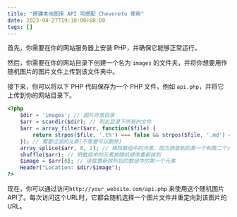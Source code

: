 ```yaml
---
title: "搭建本地图床 API 可搭配 Chevereto 使用"
date: 2023-04-27T19:10:00+08:00
tags: []
---
```


首先，你需要在你的网站服务器上安装 PHP，并确保它能够正常运行。

然后，你需要在你的网站目录下创建一个名为 `images` 的文件夹，并将你想要用作随机图片的图片文件上传到该文件夹中。

接下来，你可以将以下 PHP 代码保存为一个 PHP 文件，例如 `api.php`，并将它上传到你的网站目录下。

```php
<?php
    $dir = 'images'; // 图片存放目录
    $arr = scandir($dir); // 列出目录下所有的文件
    $arr = array_filter($arr, function($file) {
        return strpos($file, '.th') === false && strpos($file, '.md') === false;
    }); // 需要过滤的元素(不需要可以删除)
    array_splice($arr, 0, 2); // 移除数组中的元素，因为获取到的第一个和第二个元素是 . 和 .. 代表当前目录和上一级目录
    shuffle($arr); // 把数组中的元素按随机顺序重新排列
    $image = $arr[0]; // 读取重新排列后的数组中的第一个元素
    Header("Location: $dir/$image");
?>
```

现在，你可以通过访问`http://your_website.com/api.php` 来使用这个随机图片API了。每次访问这个URL时，它都会随机选择一个图片文件并重定向到该图片的URL。
